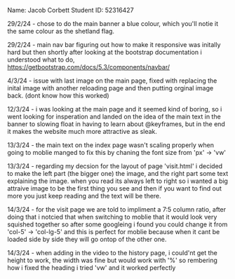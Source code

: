 Name: Jacob Corbett
Student ID: 52316427


29/2/24 - chose to do the main banner a blue colour, which you'll notie it the same colour as the shetland flag.

29/2/24 - main nav bar figuring out how to make it responsive was initally hard but then shortly after looking at the bootstrap documentation i understood what to do, https://getbootstrap.com/docs/5.3/components/navbar/

4/3/24 - issue with last image on the main page, fixed with replacing the inital image with another reloading page and then putting orginal image back. (dont know how this worked)

12/3/24 - i was looking at the main page and it seemed kind of boring, so i went looking for insperation and landed on the idea of the main text in the banner to slowing float in having to learn about @keyframes, but in the end it makes the website much more attractive as sleak. 

13/3/24 - the main text on the index page wasn't scaling properly when going to moblie manged to fix this by chaning the font size from 'px' -> 'vw'


13/3/24 - regarding my decsion for the layout of page 'visit.html' i decided to make the left part (the bigger one) the image, and the right part some text explaining the image. when you read its always left to right so i wanted a big attraive image to be the first thing you see and then if you want to find out more you just keep reading and the text will be there.

14/3/24 - for the visit page we are told to impliment a 7:5 column ratio, after doing that i notcied that when switching to moblie that it would look very squished together so after some googleing i found you could change it from 'col-5' -> 'col-lg-5' and this is perfect for moblie because when it cant be loaded side by side they will go ontop of the other one.

14/3/24 - when adding in the video to the history page, i could'nt get the height to work, the width was fine but would work with '%' so rembering how i fixed the heading i tried 'vw' and it worked perfectly 